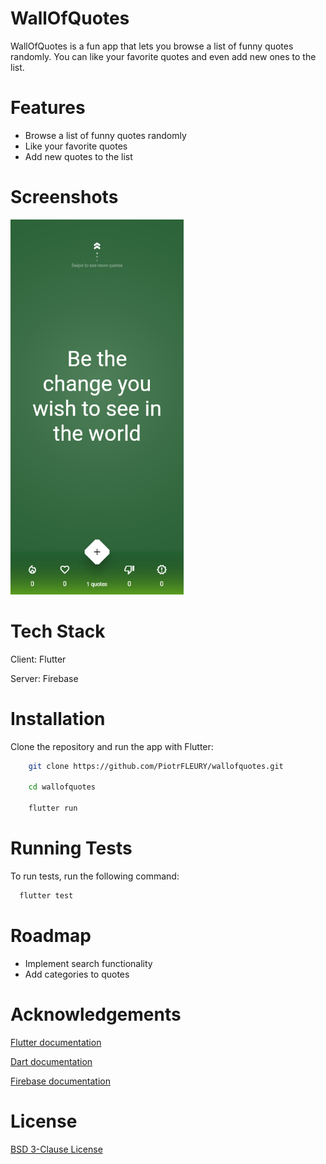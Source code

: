 # WallOfQuotes

WallOfQuotes is a fun app that lets you browse a list of funny quotes randomly. You can like your favorite quotes and even add new ones to the list.

# Features

* Browse a list of funny quotes randomly
* Like your favorite quotes
* Add new quotes to the list


# Screenshots

<img src="test/view/pages/quotes/goldens/random_quote.png" height="600"></img>

# Tech Stack

Client: Flutter

Server: Firebase

# Installation

Clone the repository and run the app with Flutter:

```bash
    git clone https://github.com/PiotrFLEURY/wallofquotes.git

    cd wallofquotes

    flutter run
```

# Running Tests

To run tests, run the following command:

```bash
  flutter test
```

# Roadmap

* Implement search functionality
* Add categories to quotes

# Acknowledgements

[Flutter documentation](https://flutter.dev/)

[Dart documentation](https://dart.dev/)

[Firebase documentation](https://firebase.google.com/)

# License

[BSD 3-Clause License](./LICENSE)